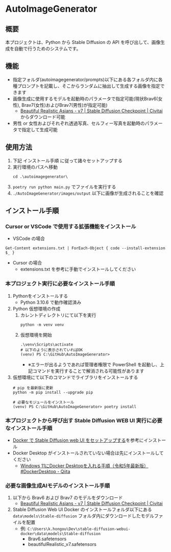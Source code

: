 # AutoImageGenerator

## 概要

本プロジェクトは、Python から Stable Diffusion の API を呼び出して、画像生成を自動で行うためのシステムです。

## 機能

- 指定フォルダ(autoimagegenerator/prompts)以下にある各フォルダ内に各種プロンプトを記載し、そこからランダムに抽出して生成する画像を指定できます
- 画像生成に使用するモデルを起動時のパラメータで指定可能(現状Brav6(女性), Brav7(女性)およびBrav7(男性)が指定可能)
    - [Beautiful Realistic Asians - v7 | Stable Diffusion Checkpoint | Civitai](https://civitai.com/models/25494/brabeautiful-realistic-asians-v2)からダウンロード可能
- 男性 or 女性およびそれぞれ透過写真、セルフィー写真を起動時のパラメータで指定して生成可能

## 使用方法
1. 下記 インストール手順 に従って諸々セットアップする
2. 実行環境のパスへ移動
    ```
    cd .\autoimagegenerator\
    ```
3. `poetry run python main.py` でファイルを実行する
4. `./AutoImageGenerator/images/output` 以下に画像が生成されることを確認

## インストール手順

### Cursor or VSCode で使用する拡張機能をインストール

- VSCode の場合
```
Get-Content extensions.txt | ForEach-Object { code --install-extension $_ }
```

- Cursor の場合
    - extensions.txt を参考に手動でインストールしてください

### 本プロジェクト実行に必要なインストール手順

1. Pythonをインストールする
    - Python 3.10.6 で動作確認済み
2. Python 仮想環境の作成
    1. カレントディレクトリにて以下を実行
        ```
        python -m venv venv
        ```
    2. 仮想環境を開始
        ```
        .\venv\Scripts\activate
        # 以下のように表示されていればOK
        (venv) PS C:\GitHub\AutoImageGenerator>
        ```
        - ※エラーが出るようであれば管理者権限で PowerShell を起動し、上記コマンドを実行することで解消される可能性があります
3. 仮想環境にて以下のコマンドでライブラリをインストールする
    ```
    # pip を最新版に更新
    python -m pip install --upgrade pip

    # 必要なモジュールをインストール
    (venv) PS C:\GitHub\AutoImageGenerator> poetry install
    ```

### 本プロジェクトから呼び出す Stable Diffusion WEB UI 実行に必要なインストール手順

- [Docker で Stable Diffusion web UI をセットアップする](https://zenn.dev/st_little/articles/setup-stable-diffusion-web-ui-in-docker)を参考にインストール
- Docker Desktop がインストールされていない場合は先にインストールしてください
    - [Windows 11にDocker Desktopを入れる手順（令和5年最新版） #DockerDesktop - Qiita](https://qiita.com/zembutsu/items/a98f6f25ef47c04893b3)

### 必要な画像生成AIモデルのインストール手順

1. 以下から Brav6 および Brav7 のモデルをダウンロード
    - [Beautiful Realistic Asians - v7 | Stable Diffusion Checkpoint | Civitai](https://civitai.com/models/25494/brabeautiful-realistic-asians-v2)
2. Stable Diffusion Web UI Docker のインストールフォルダ以下にある `data\models\Stable-diffusion` フォルダ内にダウンロードしたモデルファイルを配置
    - 例: `C:\Users\k.hongou\Dev\stable-diffusion-webui-docker\data\models\Stable-diffusion`
        - Brav6.safetensors
        - beautifulRealistic_v7.safetensors